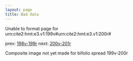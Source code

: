 ```yaml
---
layout: page
title: Bad data
---
```


Unable to format page for urn:cite2:hmt:e3.v1:199v#urn:cite2:hmt:e3.v1:200r#

prev: [198v-199r](../198v-199r/) next: [200v-201r](../200v-201r/)

Composite image not yet made for bifolio spread 199v-200r

